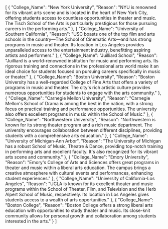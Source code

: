 [
  {
    "College_Name": "New York University",
    "Reason": "NYU is renowned for its vibrant arts scene and is located in the heart of New York City, offering students access to countless opportunities in theater and music. The Tisch School of the Arts is particularly prestigious for those pursuing careers in the performing arts."
  },
  {
    "College_Name": "University of Southern California",
    "Reason": "USC boasts one of the top film and arts schools in the country—The School of Cinematic Arts—and has strong programs in music and theater. Its location in Los Angeles provides unparalleled access to the entertainment industry, benefitting aspiring artists and performers."
  },
  {
    "College_Name": "Juilliard School",
    "Reason": "Juilliard is a world-renowned institution for music and performing arts. Its rigorous training and connections in the professional arts world make it an ideal choice for students focused on pursuing careers specifically in music or theater."
  },
  {
    "College_Name": "Boston University",
    "Reason": "Boston University has a well-regarded College of Fine Arts that offers a variety of programs in music and theater. The city's rich artistic culture provides numerous opportunities for students to engage with the arts community."
  },
  {
    "College_Name": "Carnegie Mellon University",
    "Reason": "Carnegie Mellon's School of Drama is among the best in the nation, with a strong focus on practical training and performance opportunities. The university also offers excellent programs in music within the School of Music."
  },
  {
    "College_Name": "Northwestern University",
    "Reason": "Northwestern is known for its strong theater program and a rich music department. The university encourages collaboration between different disciplines, providing students with a comprehensive arts education."
  },
  {
    "College_Name": "University of Michigan-Ann Arbor",
    "Reason": "The University of Michigan has a robust School of Music, Theatre & Dance, providing top-notch training in performing arts and excellent faculty. It's also recognized for its vibrant arts scene and community."
  },
  {
    "College_Name": "Emory University",
    "Reason": "Emory's College of Arts and Sciences offers great programs in theater and music within a liberal arts education. The campus brings a creative atmosphere with cultural events and performances, enhancing student experiences."
  },
  {
    "College_Name": "University of California-Los Angeles",
    "Reason": "UCLA is known for its excellent theater and music programs within the School of Theater, Film, and Television and the Herb Alpert School of Music, respectively. Its location in Los Angeles gives students access to a wealth of arts opportunities."
  },
  {
    "College_Name": "Boston College",
    "Reason": "Boston College offers a strong liberal arts education with opportunities to study theater and music. Its close-knit community allows for personal growth and collaboration among students interested in the arts."
  }
]